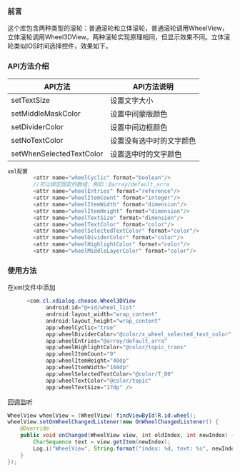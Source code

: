 ### 前言
这个库包含两种类型的滚轮：普通滚轮和立体滚轮，普通滚轮调用WheelView，立体滚轮调用Wheel3DView。两种滚轮实现原理相同，但显示效果不同。立体滚轮类似IOS时间选择控件，效果如下。

### API方法介绍

|	API方法	|	API方法说明	|
|	---		|	---		|
|	setTextSize	|	设置文字大小	|
|	setMiddleMaskColor	|	设置中间蒙版颜色	|
|	setDividerColor	|	设置中间边框颜色	|
|	setNoTextColor	|	设置没有选中时的文字颜色	|
|	setWhenSelectedTextColor	|	设置选中时的文字颜色	|

``` java
xml配置
        <attr name="wheelCyclic" format="boolean"/>
        //可以绑定固定的数组，例如：@array/default_arra
        <attr name="wheelEntries" format="reference"/>
        <attr name="wheelItemCount" format="integer"/>
        <attr name="wheelItemWidth" format="dimension"/>
        <attr name="wheelItemHeight" format="dimension"/>
        <attr name="wheelTextSize" format="dimension"/>
        <attr name="wheelTextColor" format="color"/>
        <attr name="wheelSelectedTextColor" format="color"/>
        <attr name="wheelDividerColor" format="color"/>
        <attr name="wheelHighlightColor" format="color"/>
        <attr name="wheelMiddleLayerColor" format="color"/>

```

### 使用方法
在xml文件中添加
``` java
      <com.cl.xdialog.choose.Wheel3DView
            android:id="@+id/wheel_list"
            android:layout_width="wrap_content"
            android:layout_height="wrap_content"
            app:wheelCyclic="true"
            app:wheelDividerColor="@color/x_wheel_selected_text_color"
            app:wheelEntries="@array/default_arra"
            app:wheelHighlightColor="@color/topic_trans"
            app:wheelItemCount="9"
            app:wheelItemHeight="40dp"
            app:wheelItemWidth="160dp"
            app:wheelSelectedTextColor="@color/T_00"
            app:wheelTextColor="@color/topic"
            app:wheelTextSize="17dp" />
```
回调监听
``` java
WheelView wheelView = (WheelView) findViewById(R.id.wheel);
wheelView.setOnWheelChangedListener(new OnWheelChangedListener() {
    @Override
    public void onChanged(WheelView view, int oldIndex, int newIndex) {
        CharSequence text = view.getItem(newIndex);
        Log.i("WheelView", String.format("index: %d, text: %s", newIndex, text));
    }
});
```